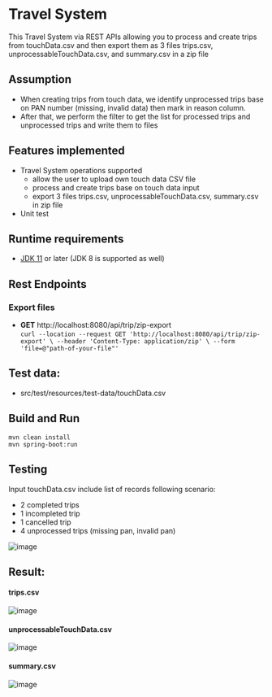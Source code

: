 # Travel System 
This Travel System via REST APIs allowing you to process and create trips from touchData.csv and then export them as 3 files trips.csv, unprocessableTouchData.csv, and summary.csv in a zip file

## Assumption
* When creating trips from touch data, we identify unprocessed trips base on PAN number (missing, invalid data) then mark in reason column. 
* After that, we perform the filter to get the list for processed trips and unprocessed trips and write them to files


## Features implemented
* Travel System operations supported
  - allow the user to upload own touch data CSV file
  - process and create trips base on touch data input
  - export 3 files trips.csv, unprocessableTouchData.csv, summary.csv in zip file
* Unit test  
  
## Runtime requirements
* [JDK 11](https://jdk.java.net/11/) or later (JDK 8 is supported as well)

## Rest Endpoints
### Export files  
* __GET__ http://localhost:8080/api/trip/zip-export  
``curl --location --request GET 'http://localhost:8080/api/trip/zip-export' \
  --header 'Content-Type: application/zip' \
  --form 'file=@"path-of-your-file"'``
  
## Test data: 
* src/test/resources/test-data/touchData.csv

## Build and Run
```
mvn clean install
mvn spring-boot:run
```

## Testing
Input touchData.csv include list of records following scenario:
- 2 completed trips
- 1 incompleted trip
- 1 cancelled trip
- 4 unprocessed trips (missing pan, invalid pan)

![image](https://github.com/locpnguyen2912/travel-system/assets/6479274/6b056e0b-b6f6-4939-9c3f-d8763f6926ff)

## Result:

#### trips.csv

![image](https://github.com/locpnguyen2912/travel-system/assets/6479274/1641465b-ecc9-4a28-a037-b242dd8cdf40)

#### unprocessableTouchData.csv

![image](https://github.com/locpnguyen2912/travel-system/assets/6479274/ebac4670-b9e4-4ee0-bebc-11730cb3cc35)

#### summary.csv

![image](https://github.com/locpnguyen2912/travel-system/assets/6479274/47ca490d-e7b3-420d-8ac3-206816a93395)





